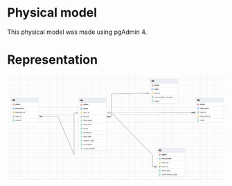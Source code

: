 # Physical model

This physical model was made using pgAdmin 4.

# Representation

![Visual representation of db's relation](assets/physical_model_image.png)